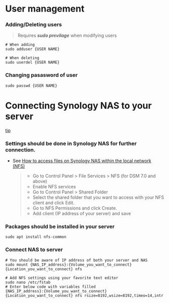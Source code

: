 # User management

### Adding/Deleting users
> Requires ***sudo previlage*** when modifying users
```
# When adding
sudo adduser {USER NAME}

# When deleting
sudo userdel {USER NAME}
```

### Changing pasasword of user
```
sudo passwd {USER NAME}
```



# Connecting Synology NAS to your server 
[tip](https://saywebsolutions.com/blog/mounting_synology_nas_shared_folder_nfs_ubuntu_16_10)  

### Settings should be done in Synology NAS for further connection.  
* See [How to access files on Synology NAS within the local network (NFS)](https://kb.synology.com/en-ca/DSM/tutorial/How_to_access_files_on_Synology_NAS_within_the_local_network_NFS)
    > * Go to Control Panel > File Services > NFS (for DSM 7.0 and above)  
    > * Enable NFS services  
    > * Go to Control Panel > Shared Folder  
    > * Select the shared folder that you want to access with your NFS client and click Edit.
    > * Go to NFS Permissions and click Create.
    > * Add client (IP address of your server) and save


### Packages should be installed in your server
```
sudo apt install nfs-common
```
### Connect NAS to server

```
# You should be aware of IP address of both your server and NAS
sudo mount {NAS_IP_address}:{Volume_you_want_to_connect} {Location_you_want_to_connect} nfs

# Add NFS settings using your favorite text editor
sudo nano /etc/fstab
# Enter below code with variables filled
{NAS_IP_address}:{Volume_you_want_to_connect} {Location_you_want_to_connect} nfs rsize=8192,wsize=8192,timeo=14,intr
```
